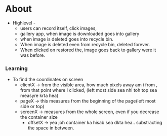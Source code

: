 # About

* Highlevel  - 
    * users can record itself, click images,
    * gallery app, when image is downloaded goes into gallery
    * when image is deleted goes into recycle bin.
    * When image is deleted even from recycle bin, deleted forever.
    * When clicked on restored the, image goes back to gallery were it was before.


### Learning
* To find the coordinates on screen
  * clientX -> from the visible area, how much pixels away am i from , from that point where I clicked, (left most side sea nhi toh top sea measyre krta hea)
  * pageX -> this measures from the beginning of the page(left most side or top)
  * screenX -> measures from the whole screen, even if you decrease the container size
    * offsetX -> yea joh container ka hisab sea dkta hea.. substracting the space in between.

## 